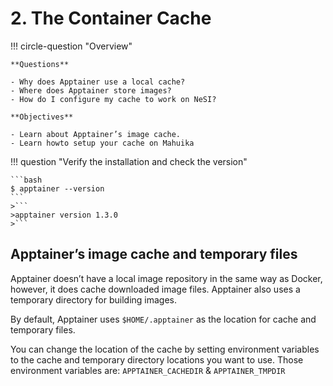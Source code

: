 # 2. The Container Cache

!!! circle-question "Overview"

    **Questions**

    - Why does Apptainer use a local cache?
    - Where does Apptainer store images?
    - How do I configure my cache to work on NeSI?
 
    **Objectives** 

    - Learn about Apptainer’s image cache.
    - Learn howto setup your cache on Mahuika


!!! question "Verify the installation and check the version"

    ```bash
    $ apptainer --version
    ```
    >```
    >apptainer version 1.3.0
    >```





## Apptainer’s image cache and temporary files
Apptainer doesn’t have a local image repository in the same way as Docker, however, it does cache downloaded image files. Apptainer also uses a temporary directory for building images.

By default, Apptainer uses `$HOME/.apptainer` as the location for cache and temporary files. 

You can change the location of the cache by setting environment variables to the cache and temporary directory locations you want to use. Those environment variables are: `APPTAINER_CACHEDIR` & `APPTAINER_TMPDIR`

